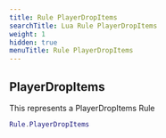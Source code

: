 ```yaml
---
title: Rule PlayerDropItems
searchTitle: Lua Rule PlayerDropItems
weight: 1
hidden: true
menuTitle: Rule PlayerDropItems
---
```

## PlayerDropItems

This represents a PlayerDropItems Rule
```lua
Rule.PlayerDropItems
```